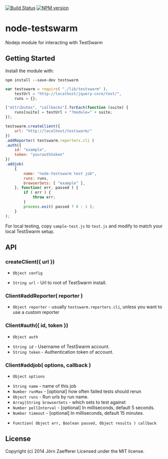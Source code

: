[![Build Status](https://travis-ci.org/jzaefferer/node-testswarm.svg?branch=master)](https://travis-ci.org/jzaefferer/node-testswarm) [![NPM version](https://badge.fury.io/js/testswarm.svg)](http://badge.fury.io/js/testswarm)

# node-testswarm

Nodejs module for interacting with TestSwarm

## Getting Started
Install the module with:

	npm install --save-dev testswarm

```javascript
var testswarm = require( "./lib/testswarm" ),
	testUrl = "http://localhost/jquery-core/test/",
	runs = {};

["attributes", "callbacks"].forEach(function (suite) {
	runs[suite] = testUrl + "?module=" + suite;
});

testswarm.createClient({
	url: "http://localhost/testswarm/"
})
.addReporter( testswarm.reporters.cli )
.auth({
	id: "example",
	token: "yourauthtoken"
})
.addjob(
	{
		name: "node-testswarm test job",
		runs: runs,
		browserSets: [ "example" ],
	}, function( err, passed ) {
		if ( err ) {
			throw err;
		}
		process.exit( passed ? 0 : 1 );
	}
);
```

For local testing, copy `sample-test.js` to `test.js` and modify to match your local TestSwarm setup.

## API

### createClient({ url })

* `Object config`
 - `String url` - Url to root of TestSwarm install.

### Client#addReporter( reporter )

* `Object reporter` - usually `testswarm.reporters.cli`, unless you want to use a custom reporter

### Client#auth({ id, token })

* `Object auth`
 - `String id` - Username of TestSwarm account.
 - `String token` - Authentication token of account.

### Client#addjob( options, callback )

* `Object options`
 - `String name` - name of this job
 - `Number runMax` - [optional] how often failed tests should rerun
 - `Object runs` -  Run urls by run name.
 - `Array|String browserSets` - which sets to test against
 - `Number pollInterval` -  [optional] In milliseconds, default 5 seconds.
 - `Number timeout` -  [optional] In milliseconds, default 15 minutes.
* `Function( Object err, Boolean passed, Object results ) callback`

## License
Copyright (c) 2014 Jörn Zaefferer
Licensed under the MIT license.
